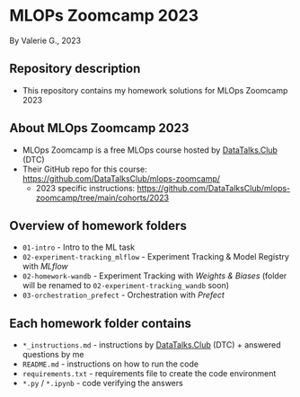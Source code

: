 # MLOPs Zoomcamp 2023
By Valerie G., 2023

## Repository description
- This repository contains my homework solutions for MLOps Zoomcamp 2023

## About MLOps Zoomcamp 2023
- MLOps Zoomcamp is a free MLOps course hosted by [DataTalks.Club](https://datatalks.club/) (DTC)
- Their GitHub repo for this course: https://github.com/DataTalksClub/mlops-zoomcamp/
    - 2023 specific instructions: https://github.com/DataTalksClub/mlops-zoomcamp/tree/main/cohorts/2023

## Overview of homework folders
- ```01-intro``` - Intro to the ML task
- ```02-experiment-tracking_mlflow``` - Experiment Tracking & Model Registry with *MLflow*
- ```02-homework-wandb``` - Experiment Tracking with *Weights & Biases* (folder will be renamed to ```02-experiment-tracking_wandb``` soon)
- ```03-orchestration_prefect``` - Orchestration with *Prefect*

## Each homework folder contains
- ```*_instructions.md``` - instructions by [DataTalks.Club](https://datatalks.club/) (DTC) + answered questions by me
- ```README.md``` - instructions on how to run the code
- ```requirements.txt``` - requirements file to create the code environment
- ```*.py``` / ```*.ipynb``` - code verifying the answers